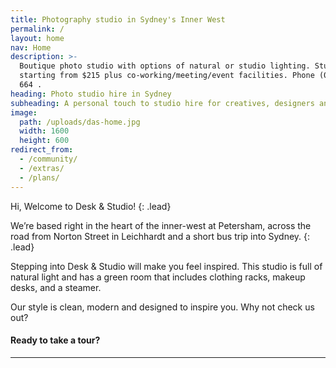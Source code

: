 ```yaml
---
title: Photography studio in Sydney's Inner West
permalink: /
layout: home
nav: Home
description: >-
  Boutique photo studio with options of natural or studio lighting. Studio hire
  starting from $215 plus co-working/meeting/event facilities. Phone (0497) 777
  664 .
heading: Photo studio hire in Sydney
subheading: A personal touch to studio hire for creatives, designers and agencies.
image:
  path: /uploads/das-home.jpg
  width: 1600
  height: 600
redirect_from:
  - /community/
  - /extras/
  - /plans/
---
```

Hi, Welcome to Desk & Studio!
{: .lead}

We’re based right in the heart of the inner-west at Petersham, across the road from Norton Street in Leichhardt and a short bus trip into Sydney.
{: .lead}

Stepping into Desk & Studio will make you feel inspired. This studio is full of natural light and has a green room that includes clothing racks, makeup desks, and a steamer.

Our style is clean, modern and designed to inspire you. Why not check us out?

#### Ready to take a tour?

---